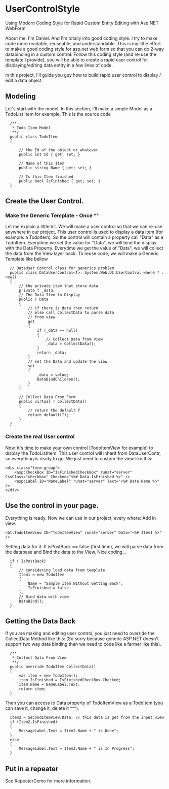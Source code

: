 # UserControlStyle
Using Modern Coding Style for Rapid Custom Entity Editing with Asp.NET WebForm.

About me: I'm Daniel. And I'm totally into good coding style. I try to make code more readable, reuseable, and understandable. 
This is my little effort to make a good coding style for asp.net web form so that you can do 2-way databinding in a custom control.
Follow this coding style (and re-use the template I provide), you will be able to create a rapid user control for displaying/editing data entity in a few lines of code.

In this project, I'll guide you guy how to build rapid user control to display / edit a data object.

## Modeling
Let's start with the model.
In this section, I'll make a simple Model as a TodoList Item for example. This is the source code

```
  /**
   * Todo Item Model
   **/
  public class TodoItem
  {

      // the Id of the object or whatever
      public int Id { get; set; }

      // Name of this Item
      public string Name { get; set; }

      // Is this Item finished
      public bool IsFinished { get; set; }
  }
```

## Create the User Control.

### Make the Generic Template - Once ^^

Let me explain a little bit. We will make a user control so that we can re-use anywhere in our project. 
This user control is used to display a data item (for example: a TodoItem). 
So the control will contain a property call "Data" as a TodoItem.
Everytime we set the value for "Data", we will bind the display with the Data Property.
Everytime we get the value of "Data", we will collect the data from the View layer back.
To reuse code, we will make a Generic Template like bellow

```
  // DataUser Control class for generics problem
  public class DataUserControl<T>: System.Web.UI.UserControl where T : new()
  {
      // the private item that store data
      private T _data;
      // The Data Item to Display
      public T Data
      {
          // if there is data then return
          // else call CollectData to parse data
          // from view
          get
          {
              if (_data == null)
              {
                  // Collect Data from View
                  _data = CollectData();
              }
              return _data;
          }
          // set the Data and update the view
          set
          {
              _data = value;
              DataBindChildren();
          }
      }

      // Collect Data From Form
      public virtual T CollectData()
      {
          // return the default T
          return default(T);
      }
  }
```

### Create the real User control
Now, it's time to make your own control (TodoItemView for example) to display the TodoListItem. 
This user control will inherit from DataUserContr<TodoItemView>, so everything is ready to go.
We just need to custom the view like this:

```
<div class="form-group">
    <asp:CheckBox ID="IsFinishedCheckBox" runat="server" CssClass="checkbox" Checked="<%# Data.IsFinished %>" />
    <asp:Label ID="NameLabel" runat="server" Text="<%# Data.Name %>" />
</div>
```

## Use the control in your page.
Everything is ready. Now we can use in our project, every where:
Add in view:
```
<bt:TodoItemView ID="TodoItemView" runat="server" Data="<%# Item1 %>" />
```
Setting data for it. If isPostBack == false (first time), we will parse data from the database and Bind the data to the View.
Nice coding...

```
  if (!IsPostBack)
  {
      // considering load data from template
      Item1 = new TodoItem
      {
          Name = "Sample Item Without Getting Back",
          IsFinished = false
      };
      // Bind data with view
      DataBind();
  }
```

## Getting the Data Back
If you are making and editing user control, you just need to override the CollectData Method like this:
(So sorry because generic ASP.NET doesn't support two way data binding then we need to code like a farmer like this).
```
  /**
   * Collect Data From View
   **/
  public override TodoItem CollectData()
  {
      var item = new TodoItem();
      item.IsFinished = IsFinishedCheckBox.Checked;
      item.Name = NameLabel.Text;
      return item;
  }
```

Then you can access to Data property of TodoItemView as a TodoItem (you can save it, change it, delete it ^^^).
```
  Item2 = SecondItemView.Data; // this data is get from the input view
  if (Item2.IsFinished)
  {
      MessageLabel.Text = Item2.Name + " is Done";
  }
  else
  {
      MessageLabel.Text = Item2.Name + " is In Progress";
  }
```

## Put in a repeater
See RepeaterDemo for more information.
